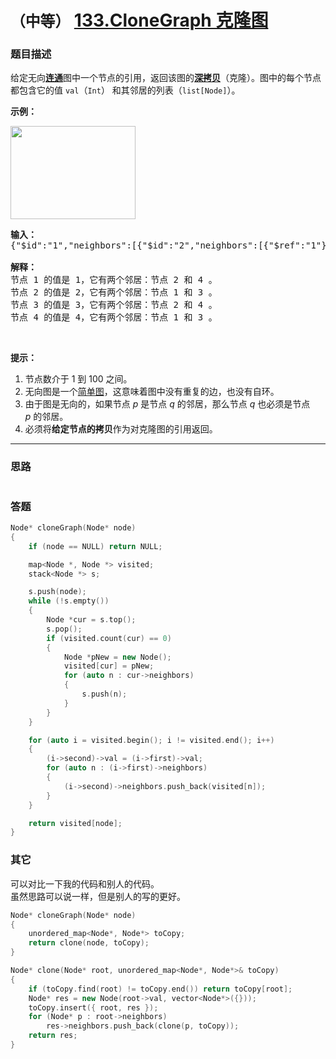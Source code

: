 # `（中等）`  [133.CloneGraph 克隆图](https://leetcode-cn.com/problems/clone-graph/)

### 题目描述
<p>给定无向<a href="https://baike.baidu.com/item/连通图/6460995?fr=aladdin"><strong>连通</strong></a>图中一个节点的引用，返回该图的<a href="https://baike.baidu.com/item/深拷贝/22785317?fr=aladdin"><strong>深拷贝</strong></a>（克隆）。图中的每个节点都包含它的值 <code>val</code>（<code>Int</code>） 和其邻居的列表（<code>list[Node]</code>）。</p>

<p><strong>示例：</strong></p>

<p><img style="height: 149px; width: 200px;" src="https://assets.leetcode-cn.com/aliyun-lc-upload/uploads/2019/02/23/113_sample.png" alt=""></p>

<pre><strong>输入：
</strong>{"$id":"1","neighbors":[{"$id":"2","neighbors":[{"$ref":"1"},{"$id":"3","neighbors":[{"$ref":"2"},{"$id":"4","neighbors":[{"$ref":"3"},{"$ref":"1"}],"val":4}],"val":3}],"val":2},{"$ref":"4"}],"val":1}

<strong>解释：</strong>
节点 1 的值是 1，它有两个邻居：节点 2 和 4 。
节点 2 的值是 2，它有两个邻居：节点 1 和 3 。
节点 3 的值是 3，它有两个邻居：节点 2 和 4 。
节点 4 的值是 4，它有两个邻居：节点 1 和 3 。
</pre>

<p>&nbsp;</p>

<p><strong>提示：</strong></p>

<ol>
	<li>节点数介于 1 到 100 之间。</li>
	<li>无向图是一个<a href="https://baike.baidu.com/item/简单图/1680528?fr=aladdin">简单图</a>，这意味着图中没有重复的边，也没有自环。</li>
	<li>由于图是无向的，如果节点 <em>p</em> 是节点 <em>q</em> 的邻居，那么节点 <em>q</em> 也必须是节点 <em>p</em>&nbsp;的邻居。</li>
	<li>必须将<strong>给定节点的拷贝</strong>作为对克隆图的引用返回。</li>
</ol>




---
### 思路
``` 
```


### 答题
``` C++
Node* cloneGraph(Node* node) 
{
	if (node == NULL) return NULL;

	map<Node *, Node *> visited;
	stack<Node *> s;

	s.push(node);
	while (!s.empty())
	{
		Node *cur = s.top();
		s.pop();
		if (visited.count(cur) == 0)
		{
			Node *pNew = new Node();
			visited[cur] = pNew;
			for (auto n : cur->neighbors)
			{
				s.push(n);
			}
		}
	}

	for (auto i = visited.begin(); i != visited.end(); i++)
	{
		(i->second)->val = (i->first)->val;
		for (auto n : (i->first)->neighbors)
		{
			(i->second)->neighbors.push_back(visited[n]);
		}
	}

	return visited[node];
}
``` 


### 其它
可以对比一下我的代码和别人的代码。  
虽然思路可以说一样，但是别人的写的更好。  

``` C++
Node* cloneGraph(Node* node) 
{
	unordered_map<Node*, Node*> toCopy;
	return clone(node, toCopy);
}

Node* clone(Node* root, unordered_map<Node*, Node*>& toCopy) 
{
	if (toCopy.find(root) != toCopy.end()) return toCopy[root];
	Node* res = new Node(root->val, vector<Node*>({}));
	toCopy.insert({ root, res });
	for (Node* p : root->neighbors)
		res->neighbors.push_back(clone(p, toCopy));
	return res;
}
``` 
